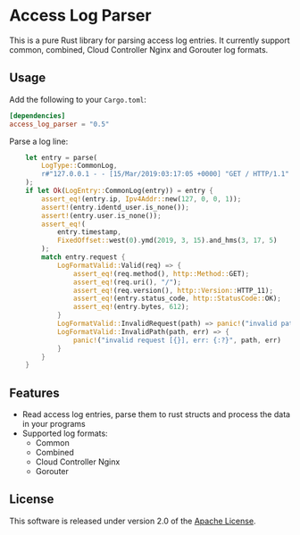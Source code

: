 # Access Log Parser

This is a pure Rust library for parsing access log entries. It currently support common, combined, Cloud Controller Nginx and Gorouter log formats.

## Usage

Add the following to your `Cargo.toml`:

```toml
[dependencies]
access_log_parser = "0.5"
```

Parse a log line:

```rust
    let entry = parse(
        LogType::CommonLog,
        r#"127.0.0.1 - - [15/Mar/2019:03:17:05 +0000] "GET / HTTP/1.1" 200 612"#,
    );
    if let Ok(LogEntry::CommonLog(entry)) = entry {
        assert_eq!(entry.ip, Ipv4Addr::new(127, 0, 0, 1));
        assert!(entry.identd_user.is_none());
        assert!(entry.user.is_none());
        assert_eq!(
            entry.timestamp,
            FixedOffset::west(0).ymd(2019, 3, 15).and_hms(3, 17, 5)
        );
        match entry.request {
            LogFormatValid::Valid(req) => {
                assert_eq!(req.method(), http::Method::GET);
                assert_eq!(req.uri(), "/");
                assert_eq!(req.version(), http::Version::HTTP_11);
                assert_eq!(entry.status_code, http::StatusCode::OK);
                assert_eq!(entry.bytes, 612);
            }
            LogFormatValid::InvalidRequest(path) => panic!("invalid path [{}]", path),
            LogFormatValid::InvalidPath(path, err) => {
                panic!("invalid request [{}], err: {:?}", path, err)
            }
        }
    }
```

## Features

* Read access log entries, parse them to rust structs and process the data in your programs
* Supported log formats:
  - Common
  - Combined
  - Cloud Controller Nginx
  - Gorouter

## License

This software is released under version 2.0 of the [Apache License](http://www.apache.org/licenses/LICENSE-2.0).
